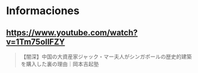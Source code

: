 # Informaciones

## https://www.youtube.com/watch?v=1Tm75oIlFZY

> 【闇深】中国の大資産家ジャック・マー夫人がシンガポールの歴史的建築を購入した裏の理由｜岡本吉起塾 
